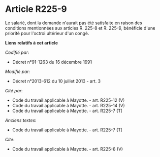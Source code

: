 # Article R225-9

Le salarié, dont la demande n'aurait pas été satisfaite en raison des conditions mentionnées aux articles R. 225-8 et R.
225-9, bénéficie d'une priorité pour l'octroi ultérieur d'un congé.

**Liens relatifs à cet article**

_Codifié par_:

  - Décret n°91-1263 du 16 décembre 1991

_Modifié par_:

  - Décret n°2013-612 du 10 juillet 2013 - art. 3

_Cité par_:

  - Code du travail applicable à Mayotte. - art. R225-12 (V)
  - Code du travail applicable à Mayotte. - art. R225-14 (V)
  - Code du travail applicable à Mayotte. - art. R225-7 (T)

_Anciens textes_:

  - Code du travail applicable à Mayotte. - art. R225-7 (T)

_Cite_:

  - Code du travail applicable à Mayotte. - art. R225-8 (V)
